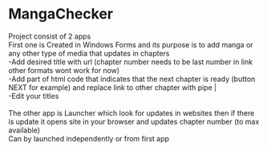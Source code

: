 # MangaChecker
Project consist of 2 apps <br />
First one is Created in Windows Forms and its purpose is to add manga or any other type of media that updates in chapters<br />
-Add desired title with url (chapter number needs to be last number in link other formats wont work for now) <br />
-Add part of html code that indicates that the next chapter is ready (button NEXT for example) and replace link to other chapter with pipe | <br />
-Edit your titles <br />
<br />
The other app is Launcher which look for updates in websites then if there is update it opens site in your browser and updates chapter number (to max available) <br />
Can by launched independently or from first app <br />
